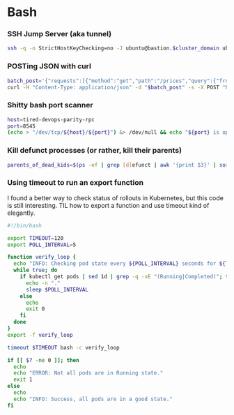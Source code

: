 # Bash

### SSH Jump Server (aka tunnel)

```bash
ssh -q -o StrictHostKeyChecking=no -J ubuntu@bastion.$cluster_domain ubuntu@$node -- free -m
```

### POSTing JSON with curl

```bash
batch_post='{"requests":[{"method":"get","path":"/prices","query":{"from":"SNGLS","to":"USD","autoConversion":true}},{"method":"get","path":"/prices","query":{"from":"eth","to":"USD","autoConversion":true}},{"method":"get","path":"/prices","query":{"from":"BCS","to":"USD","autoConversion":true}}]}'
curl -H "Content-Type: application/json" -d "$batch_post" -s -X POST "https://api.dedevsecops.com/"
```

### Shitty bash port scanner

```bash
host=tired-devops-parity-rpc
port=8545
(echo > "/dev/tcp/${host}/${port}") &> /dev/null && echo "${port} is open"
```

### Kill defunct processes (or rather, kill their parents)

```bash
parents_of_dead_kids=$(ps -ef | grep [d]efunct | awk '{print $3}' | sort | uniq | egrep -v '^1$'); echo "$parents_of_dead_kids" | xargs kill
```

### Using timeout to run an export function

I found a better way to check status of rollouts in Kubernetes, but this code is still interesting. TIL how to export a function and use timeout kind of elegantly.

```bash
#!/bin/bash

export TIMEOUT=120
export POLL_INTERVAL=5

function verify_loop {
  echo "INFO: Checking pod state every ${POLL_INTERVAL} seconds for ${TIMEOUT} seconds."
  while true; do
    if kubectl get pods | sed 1d | grep -q -vE "(Running|Completed)"; then
      echo -n "."
      sleep $POLL_INTERVAL
    else
      echo
      exit 0
    fi
  done
}
export -f verify_loop

timeout $TIMEOUT bash -c verify_loop

if [[ $? -ne 0 ]]; then
  echo
  echo "ERROR: Not all pods are in Running state."
  exit 1
else
  echo
  echo "INFO: Success, all pods are in a good state."
fi

```
